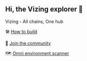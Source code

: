 ## Hi, the Vizing explorer 👋

Vizing - All chains, One hub

🛠️ [How to build](https://docs.vizing.com)

🎉 [Join the community](https://discord.com/invite/FbztTBvnBT)

🗺️ [Omni environment scanner](https://scan.vizing.com)



